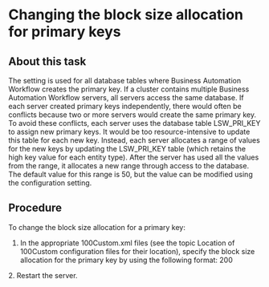 # Changing the block size allocation for primary keys

## About this task

The <pri-key-block-size> setting
is used for all database tables where Business Automation Workflow creates
the primary key. If a cluster contains multiple Business Automation Workflow servers,
all servers access the same database. If each server created primary
keys independently, there would often be conflicts because two or
more servers would create the same primary key. To avoid these conflicts,
each server uses the database table LSW\_PRI\_KEY to assign new primary
keys. It would be too resource-intensive to update this table for
each new key. Instead, each server allocates a range of values for
the new keys by updating the LSW\_PRI\_KEY table (which retains the
high key value for each entity type). After the server has used all
the values from the range, it allocates a new range through access
to the database. The default value for this range is 50,
but the value can be modified using the <pri-key-block-size> configuration
setting.

## Procedure

To change the block size allocation for a primary key:

1. In the appropriate 100Custom.xml files
(see the topic Location of 100Custom configuration files for
their location), specify the block size allocation for the primary
key by using the following format: <properties>
   <server>
      <pri-key-block-size merge="replace">200</pri-key-block-size>
   </server>
</properties>
2. Restart the server.